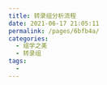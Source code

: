 ```yaml
---
title: 转录组分析流程
date: 2021-06-17 21:05:11
permalink: /pages/6bfb4a/
categories:
  - 组学之美
  - 转录组
tags:
  - 
---
```

